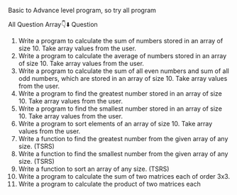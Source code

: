 Basic to Advance level program, so try all program

All Question
Array👇⬇️ Question

1. Write a program to calculate the sum of numbers stored in an array of size 10. Take array values from the user.
2. Write a program to calculate the average of numbers stored in an array of size 10. Take array values from the user.
3. Write a program to calculate the sum of all even numbers and sum of all odd numbers, which are stored in an array of size 10. Take array values from the user.
4. Write a program to find the greatest number stored in an array of size 10. Take array values from the user.
5. Write a program to find the smallest number stored in an array of size 10. Take array values from the user.
6. Write a program to sort elements of an array of size 10. Take array values from the user.
7. Write a function to find the greatest number from the given array of any size. (TSRS)
8. Write a function to find the smallest number from the given array of any size. (TSRS)
9. Write a function to sort an array of any size. (TSRS)
10. Write a program to calculate the sum of two matrices each of order 3x3.
11. Write a program to calculate the product of two matrices each
